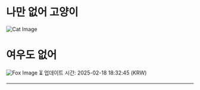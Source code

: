 
# 나만 없어 고양이

![Cat Image](https://cdn2.thecatapi.com/images/bdt.jpg)

# 여우도 없어
![Fox Image](https://randomfox.ca/images/49.jpg)
⏳ 업데이트 시간: 2025-02-18 18:32:45 (KRW)

---
